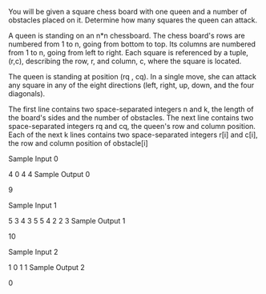 You will be given a square chess board with one queen and a number of obstacles placed on it. Determine how many squares the queen can attack.

A queen is standing on an n*n chessboard. The chess board's rows are numbered from 1 to n, going from bottom to top. Its columns are numbered from 1 to n, going from left to right. Each square is referenced by a tuple, (r,c), describing the row, r, and column, c, where the square is located.

The queen is standing at position (rq , cq). In a single move, she can attack any square in any of the eight directions (left, right, up, down, and the four diagonals).

The first line contains two space-separated integers n and k, the length of the board's sides and the number of obstacles.
The next line contains two space-separated integers rq and cq, the queen's row and column position.
Each of the next k lines contains two space-separated integers r[i] and c[i], the row and column position of obstacle[i]


Sample Input 0

4 0
4 4
Sample Output 0

9


Sample Input 1

5 3
4 3
5 5
4 2
2 3
Sample Output 1

10


Sample Input 2

1 0
1 1
Sample Output 2

0



